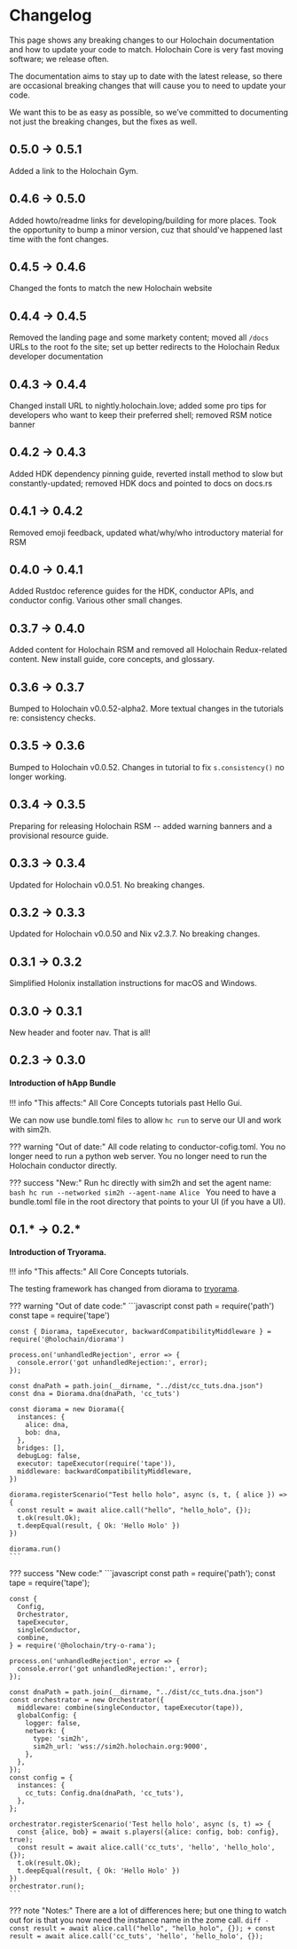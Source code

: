 # Changelog

This page shows any breaking changes to our Holochain documentation and how to update your code to match.
Holochain Core is very fast moving software; we release often.

The documentation aims to stay up to date with the latest release, so there are occasional breaking changes that will cause you to need to update your code.

We want this to be as easy as possible, so we’ve committed to documenting not just the breaking changes, but the fixes as well.

## 0.5.0 → 0.5.1

Added a link to the Holochain Gym.

## 0.4.6 → 0.5.0

Added howto/readme links for developing/building for more places. Took the opportunity to bump a minor version, cuz that should've happened last time with the font changes.

## 0.4.5 → 0.4.6

Changed the fonts to match the new Holochain website

## 0.4.4 → 0.4.5

Removed the landing page and some markety content; moved all `/docs` URLs to the root fo the site; set up better redirects to the Holochain Redux developer documentation

## 0.4.3 → 0.4.4

Changed install URL to nightly.holochain.love; added some pro tips for developers who want to keep their preferred shell; removed RSM notice banner

## 0.4.2 → 0.4.3

Added HDK dependency pinning guide, reverted install method to slow but constantly-updated; removed HDK docs and pointed to docs on docs.rs

## 0.4.1 → 0.4.2

Removed emoji feedback, updated what/why/who introductory material for RSM

## 0.4.0 → 0.4.1

Added Rustdoc reference guides for the HDK, conductor APIs, and conductor config. Various other small changes.

## 0.3.7 → 0.4.0

Added content for Holochain RSM and removed all Holochain Redux-related content. New install guide, core concepts, and glossary.

## 0.3.6 → 0.3.7

Bumped to Holochain v0.0.52-alpha2. More textual changes in the tutorials re: consistency checks.

## 0.3.5 → 0.3.6

Bumped to Holochain v0.0.52. Changes in tutorial to fix `s.consistency()` no longer working.

## 0.3.4 → 0.3.5

Preparing for releasing Holochain RSM -- added warning banners and a provisional resource guide.

## 0.3.3 → 0.3.4

Updated for Holochain v0.0.51. No breaking changes.

## 0.3.2 → 0.3.3

Updated for Holochain v0.0.50 and Nix v2.3.7. No breaking changes.

## 0.3.1 → 0.3.2

Simplified Holonix installation instructions for macOS and Windows.

## 0.3.0 → 0.3.1

New header and footer nav. That is all!

## 0.2.3 → 0.3.0
#### Introduction of hApp Bundle

!!! info "This affects:"
    All Core Concepts tutorials past Hello Gui.

We can now use bundle.toml files to allow `hc run` to serve our UI and work with sim2h.


??? warning "Out of date:"
    All code relating to conductor-cofig.toml.
    You no longer need to run a python web server.
    You no longer need to run the Holochain conductor directly.

??? success "New:"
    Run hc directly with sim2h and set the agent name:
    ```bash
    hc run --networked sim2h --agent-name Alice
    ```
    You need to have a bundle.toml file in the root directory that points to your UI (if you have a UI).

## 0.1.* → 0.2.*
#### Introduction of Tryorama.

!!! info "This affects:"
    All Core Concepts tutorials.

The testing framework has changed from diorama to [tryorama](https://github.com/holochain/try-o-rama).

??? warning "Out of date code:"
    ```javascript
    const path = require('path')
    const tape = require('tape')

    const { Diorama, tapeExecutor, backwardCompatibilityMiddleware } = require('@holochain/diorama')

    process.on('unhandledRejection', error => {
      console.error('got unhandledRejection:', error);
    });

    const dnaPath = path.join(__dirname, "../dist/cc_tuts.dna.json")
    const dna = Diorama.dna(dnaPath, 'cc_tuts')

    const diorama = new Diorama({
      instances: {
        alice: dna,
        bob: dna,
      },
      bridges: [],
      debugLog: false,
      executor: tapeExecutor(require('tape')),
      middleware: backwardCompatibilityMiddleware,
    })

    diorama.registerScenario("Test hello holo", async (s, t, { alice }) => {
      const result = await alice.call("hello", "hello_holo", {});
      t.ok(result.Ok);
      t.deepEqual(result, { Ok: 'Hello Holo' })
    })

    diorama.run()
    ```

??? success "New code:"
    ```javascript
    const path = require('path');
    const tape = require('tape');

    const {
      Config,
      Orchestrator,
      tapeExecutor,
      singleConductor,
      combine,
    } = require('@holochain/try-o-rama');

    process.on('unhandledRejection', error => {
      console.error('got unhandledRejection:', error);
    });

    const dnaPath = path.join(__dirname, "../dist/cc_tuts.dna.json")
    const orchestrator = new Orchestrator({
      middleware: combine(singleConductor, tapeExecutor(tape)),
      globalConfig: {
        logger: false,
        network: {
          type: 'sim2h',
          sim2h_url: 'wss://sim2h.holochain.org:9000',
        },
      },
    });
    const config = {
      instances: {
        cc_tuts: Config.dna(dnaPath, 'cc_tuts'),
      },
    };

    orchestrator.registerScenario('Test hello holo', async (s, t) => {
      const {alice, bob} = await s.players({alice: config, bob: config}, true);
      const result = await alice.call('cc_tuts', 'hello', 'hello_holo', {});
      t.ok(result.Ok);
      t.deepEqual(result, { Ok: 'Hello Holo' })
    })
    orchestrator.run();
    ```

??? note "Notes:"
    There are a lot of differences here; but one thing to watch out for is that you now need the instance name in the zome call.
    ```diff
    - const result = await alice.call("hello", "hello_holo", {});
    + const result = await alice.call('cc_tuts', 'hello', 'hello_holo', {});
    ```
